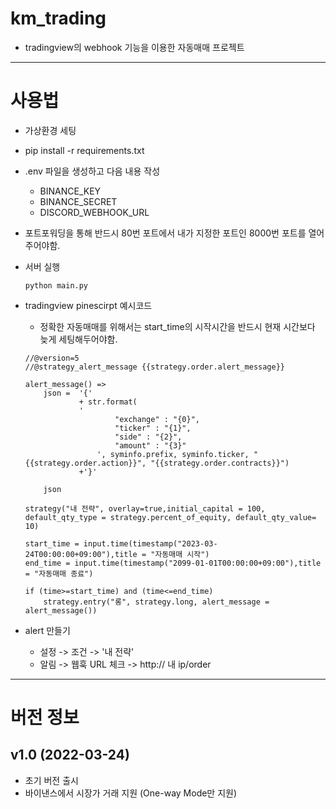 # km_trading
- tradingview의 webhook 기능을 이용한 자동매매 프로젝트

---

# 사용법
- 가상환경 세팅

- pip install -r requirements.txt

- .env 파일을 생성하고 다음 내용 작성
    - BINANCE_KEY
    - BINANCE_SECRET
    - DISCORD_WEBHOOK_URL

- 포트포워딩을 통해 반드시 80번 포트에서 내가 지정한 포트인 8000번 포트를 열어주어야함.

- 서버 실행
    ```
    python main.py
    ```

- tradingview pinescirpt 예시코드
    - 정확한 자동매매를 위해서는 start_time의 시작시간을 반드시 현재 시간보다 늦게 세팅해두어야함.
    ```
    //@version=5
    //@strategy_alert_message {{strategy.order.alert_message}}

    alert_message() =>
        json =  '{'
                + str.format(
                ' 
                        "exchange" : "{0}",
                        "ticker" : "{1}",
                        "side" : "{2}",
                        "amount" : "{3}"
                    ', syminfo.prefix, syminfo.ticker, "{{strategy.order.action}}", "{{strategy.order.contracts}}")
                +'}'

        json

    strategy("내 전략", overlay=true,initial_capital = 100,  default_qty_type = strategy.percent_of_equity, default_qty_value= 10)

    start_time = input.time(timestamp("2023-03-24T00:00:00+09:00"),title = "자동매매 시작")
    end_time = input.time(timestamp("2099-01-01T00:00:00+09:00"),title = "자동매매 종료")

    if (time>=start_time) and (time<=end_time)
        strategy.entry("롱", strategy.long, alert_message = alert_message())
    ```

- alert 만들기
    - 설정 -> 조건 -> '내 전략'
    - 알림 -> 웹훅 URL 체크 ->  http:// 내 ip/order

---

# 버전 정보
## v1.0 (2022-03-24)
- 초기 버전 출시
- 바이낸스에서 시장가 거래 지원 (One-way Mode만 지원)
